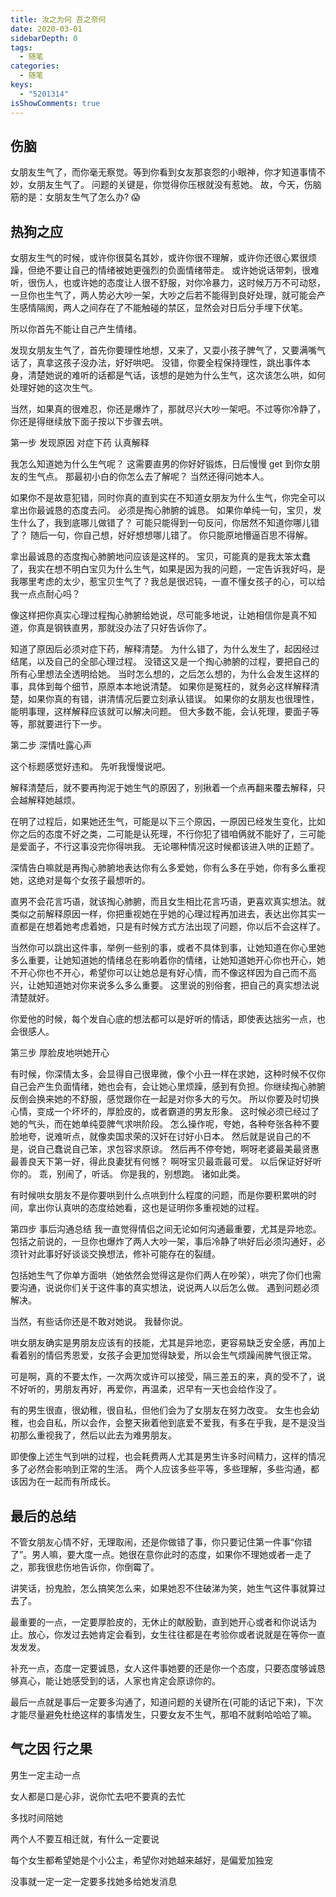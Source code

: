 ```yaml
---
title: 汝之为何 吾之奈何
date: 2020-03-01
sidebarDepth: 0
tags:
  - 随笔
categories:
  - 随笔
keys:
  - "5201314"
isShowComments: true
---
```


<Boxx/>

## 伤脑

女朋友生气了，而你毫无察觉。等到你看到女友那哀怨的小眼神，你才知道事情不妙，女朋友生气了。
问题的关键是，你觉得你压根就没有惹她。
故，今天，伤脑筋的是：女朋友生气了怎么办? 😱

## 热狗之应

女朋友生气的时候，或许你很莫名其妙，或许你很不理解，或许你还很心累很烦躁，但绝不要让自己的情绪被她更强烈的负面情绪带走。
或许她说话带刺，很难听，很伤人，也或许她的态度让人很不舒服，对你冷暴力，这时候万万不可动怒，一旦你也生气了，两人势必大吵一架，大吵之后若不能得到良好处理，就可能会产生感情隔阂，两人之间存在了不能触碰的禁区，显然会对日后分手埋下伏笔。

所以你首先不能让自己产生情绪。

发现女朋友生气了，首先你要理性地想，又来了，又耍小孩子脾气了，又要满嘴气话了，真拿这孩子没办法，好好哄吧。
没错，你要全程保持理性，跳出事件本身，清楚她说的难听的话都是气话，该想的是她为什么生气，这次该怎么哄，如何处理好她的这次生气。

当然，如果真的很难忍，你还是爆炸了，那就尽兴大吵一架吧。不过等你冷静了，你还是得继续放下面子按以下步骤去哄。

第一步 发现原因 对症下药 认真解释

我怎么知道她为什么生气呢？
这需要直男的你好好锻炼，日后慢慢 get 到你女朋友的生气点。
那最初小白的你怎么去了解呢？
当然还得问她本人。

如果你不是故意犯错，同时你真的直到实在不知道女朋友为什么生气，你完全可以拿出你最诚恳的态度去问。
必须是掏心肺腑的诚恳。
如果你单纯一句，宝贝，发生什么了，我到底哪儿做错了？
可能只能得到一句反问，你居然不知道你哪儿错了？
随后一句，你自己想，好好想想哪儿错了。
你只能原地懵逼百思不得解。

拿出最诚恳的态度掏心肺腑地问应该是这样的。
宝贝，可能真的是我太笨太蠢了，我实在想不明白宝贝为什么生气，如果是因为我的问题，一定告诉我好吗，是我哪里考虑的太少，惹宝贝生气了？我总是很迟钝，一直不懂女孩子的心，可以给我一点点耐心吗？

像这样把你真实心理过程掏心肺腑给她说，尽可能多地说，让她相信你是真不知道，你真是钢铁直男，那就没办法了只好告诉你了。

知道了原因后必须对症下药，解释清楚。
为什么错了，为什么发生了，起因经过结尾，以及自己的全部心理过程。
没错这又是一个掏心肺腑的过程，要把自己的所有心里想法全透明给她。
当时怎么想的，之后怎么想的，为什么会发生这样的事，具体到每个细节，原原本本地说清楚。
如果你是冤枉的，就务必这样解释清楚，如果你真的有错，讲清情况后要立刻承认错误。
如果你的女朋友也很理性，能明事理，这样解释应该就可以解决问题。
但大多数不能，会认死理，要面子等等，那就要进行下一步。

第二步 深情吐露心声

这个标题感觉好违和。
先听我慢慢说吧。

解释清楚后，就不要再拘泥于她生气的原因了，别揪着一个点再翻来覆去解释，只会越解释她越烦。

在明了过程后，如果她还生气，可能是以下三个原因，一原因已经发生变化，比如你之后的态度不好之类，二可能是认死理，不行你犯了错咱俩就不能好了，三可能是爱面子，不行这事没完你得哄我。
无论哪种情况这时候都该进入哄的正题了。

深情告白嘛就是再掏心肺腑地表达你有么多爱她，你有么多在乎她，你有多么重视她，这绝对是每个女孩子最想听的。

直男不会花言巧语，就该掏心肺腑，而且女生相比花言巧语，更喜欢真实想法。就类似之前解释原因一样，你把重视她在乎她的心理过程再加进去，表达出你其实一直都是在想着她考虑着她，只是有时候方式方法出现了问题，你以后不会这样了。

当然你可以跳出这件事，举例一些别的事，或者不具体到事，让她知道在你心里她多么重要，让她知道她的情绪总在影响着你的情绪，让她知道她开心你也开心，她不开心你也不开心，希望你可以让她总是有好心情，而不像这样因为自己而不高兴，让她知道她对你来说多么多么重要。
这里说的别俗套，把自己的真实想法说清楚就好。

你爱他的时候，每个发自心底的想法都可以是好听的情话，即使表达拙劣一点，也会很感人。

第三步 厚脸皮地哄她开心

有时候，你深情太多，会显得自己很卑微，像个小丑一样在求她，这种时候不仅你自己会产生负面情绪，她也会有，会让她心里烦躁，感到有负担。你继续掏心肺腑反倒会换来她的不舒服，感觉跟你在一起是对你多大的亏欠。
所以你要及时切换心情，变成一个坏坏的，厚脸皮的，或者霸道的男友形象。
这时候必须已经过了她的气头，而在她单纯耍脾气求哄阶段。
怎么操作呢，夸她，各种夸张各种不要脸地夸，说难听点，就像卖国求荣的汉奸在讨好小日本。
然后就是说自己的不是，说自己蠢说自己笨，求包容求原谅。
然后再不停夸她，啊呀老婆最美最贤惠最善良天下第一好，得此良妻犹有何憾？
啊呀宝贝最乖最可爱。
以后保证好好听你的。
乖，别闹了，听话。
你是我的，别想跑。
诸如此类。

有时候哄女朋友不是你要哄到什么点哄到什么程度的问题，而是你要积累哄的时间，拿出你认真哄的态度给她看，这也是证明你多重视她的过程。

第四步 事后沟通总结
我一直觉得情侣之间无论如何沟通最重要，尤其是异地恋。
包括之前说的，一旦你也爆炸了两人大吵一架，事后冷静了哄好后必须沟通好，必须针对此事好好谈谈交换想法，修补可能存在的裂缝。

包括她生气了你单方面哄（她依然会觉得这是你们两人在吵架），哄完了你们也需要沟通，说说你们关于这件事的真实想法，说说两人以后怎么做。
遇到问题必须解决。

当然，有些话你还是不敢对她说。
我替你说。

哄女朋友确实是男朋友应该有的技能，尤其是异地恋，更容易缺乏安全感，再加上看着别的情侣秀恩爱，女孩子会更加觉得缺爱，所以会生气烦躁闹脾气很正常。

可是啊，真的不要太作，一次两次或许可以接受，隔三差五的来，真的受不了，说不好听的，男朋友再好，再爱你，再温柔，迟早有一天也会给作没了。

有的男生很直，很幼稚，很自私，但他们会为了女朋友在努力改变。
女生也会幼稚，也会自私，所以会作，会整天揪着他到底爱不爱我，有多在乎我，是不是没当初那么重视我了，然后以此去为难男朋友。

即使像上述生气到哄的过程，也会耗费两人尤其是男生许多时间精力，这样的情况多了必然会影响到正常的生活。
两个人应该多些平等，多些理解，多些沟通，都该因为在一起而有所成长。

## 最后的总结

不管女朋友心情不好，无理取闹，还是你做错了事，你只要记住第一件事“你错了”。男人嘛，要大度一点。她很在意你此时的态度，如果你不理她或者一走了之，那我很悲伤地告诉你，你倒霉了。

讲笑话，扮鬼脸，怎么搞笑怎么来，如果她忍不住破涕为笑，她生气这件事就算过去了。

最重要的一点，一定要厚脸皮的，无休止的献殷勤，直到她开心或者和你说话为止。放心，你发过去她肯定会看到，女生往往都是在考验你或者说就是在等你一直发发发。

补充一点，态度一定要诚恳，女人这件事她要的还是你一个态度，只要态度够诚恳够真心，能让她感受到的话，人家也肯定会原谅你的。

最后一点就是事后一定要多沟通了，知道问题的关键所在(可能的话记下来)，下次才能尽量避免杜绝这样的事情发生，只要女友不生气，那咱不就剩哈哈哈了嘛。

## 气之因 行之果

男生一定主动一点

女人都是口是心非，说你忙去吧不要真的去忙

多找时间陪她

两个人不要互相迁就，有什么一定要说

每个女生都希望她是个小公主，希望你对她越来越好，是偏爱加独宠

没事就一定一定一定要多找她多给她发消息

<Reward/>
